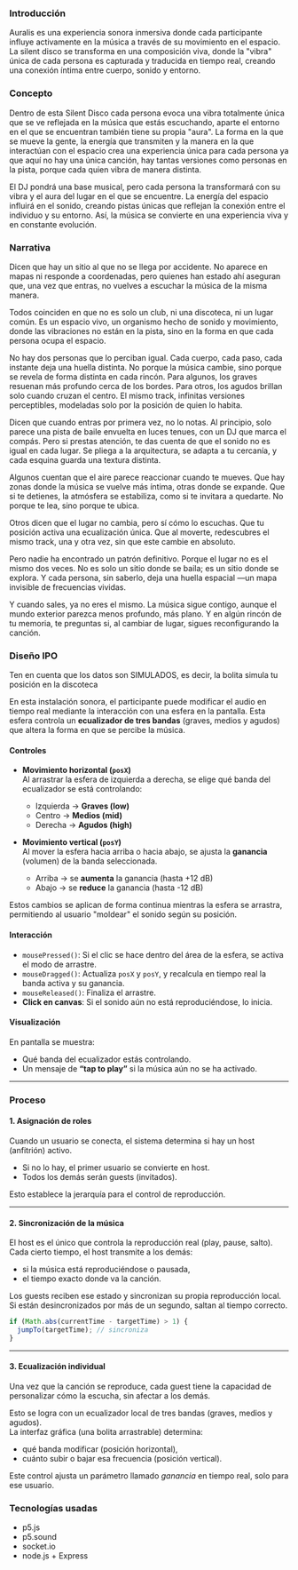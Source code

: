 ### Introducción

Auralis es una experiencia sonora inmersiva donde cada participante influye activamente en la música a través de su movimiento en el espacio. La silent disco se transforma en una composición viva, donde la "vibra" única de cada persona es capturada y traducida en tiempo real, creando una conexión íntima entre cuerpo, sonido y entorno. 

### Concepto

Dentro de esta Silent Disco cada persona evoca una vibra totalmente única que se ve reflejada en la música que estás escuchando, aparte el entorno en el que se encuentran también tiene su propia "aura". La forma en la que se mueve la gente, la energía que transmiten y la manera en la que interactúan con el espacio crea una experiencia única para cada persona ya que aquí no hay una única canción, hay tantas versiones como personas en la pista, porque cada quien vibra de manera distinta.

El DJ pondrá una base musical, pero cada persona la transformará con su vibra y el aura del lugar en el que se encuentre. La energía del espacio influirá en el sonido, creando pistas únicas que reflejan la conexión entre el individuo y su entorno. Así, la música se convierte en una experiencia viva y en constante evolución.

### Narrativa

Dicen que hay un sitio al que no se llega por accidente. No aparece en mapas ni responde a coordenadas, pero quienes han estado ahí aseguran que, una vez que entras, no vuelves a escuchar la música de la misma manera.

Todos coinciden en que no es solo un club, ni una discoteca, ni un lugar común. Es un espacio vivo, un organismo hecho de sonido y movimiento, donde las vibraciones no están en la pista, sino en la forma en que cada persona ocupa el espacio.

No hay dos personas que lo perciban igual. Cada cuerpo, cada paso, cada instante deja una huella distinta. No porque la música cambie, sino porque se revela de forma distinta en cada rincón. Para algunos, los graves resuenan más profundo cerca de los bordes. Para otros, los agudos brillan solo cuando cruzan el centro. El mismo track, infinitas versiones perceptibles, modeladas solo por la posición de quien lo habita.

Dicen que cuando entras por primera vez, no lo notas. Al principio, solo parece una pista de baile envuelta en luces tenues, con un DJ que marca el compás. Pero si prestas atención, te das cuenta de que el sonido no es igual en cada lugar. Se pliega a la arquitectura, se adapta a tu cercanía, y cada esquina guarda una textura distinta.

Algunos cuentan que el aire parece reaccionar cuando te mueves. Que hay zonas donde la música se vuelve más íntima, otras donde se expande. Que si te detienes, la atmósfera se estabiliza, como si te invitara a quedarte. No porque te lea, sino porque te ubica.

Otros dicen que el lugar no cambia, pero sí cómo lo escuchas. Que tu posición activa una ecualización única. Que al moverte, redescubres el mismo track, una y otra vez, sin que este cambie en absoluto.

Pero nadie ha encontrado un patrón definitivo. Porque el lugar no es el mismo dos veces. No es solo un sitio donde se baila; es un sitio donde se explora. Y cada persona, sin saberlo, deja una huella espacial —un mapa invisible de frecuencias vividas.

Y cuando sales, ya no eres el mismo. La música sigue contigo, aunque el mundo exterior parezca menos profundo, más plano. Y en algún rincón de tu memoria, te preguntas si, al cambiar de lugar, sigues reconfigurando la canción.

### Diseño IPO

Ten en cuenta que los datos son SIMULADOS, es decir, la bolita simula tu posición en la discoteca

En esta instalación sonora, el participante puede modificar el audio en tiempo real mediante la interacción con una esfera en la pantalla. Esta esfera controla un **ecualizador de tres bandas** (graves, medios y agudos) que altera la forma en que se percibe la música.

#### Controles

- **Movimiento horizontal (`posX`)**  
  Al arrastrar la esfera de izquierda a derecha, se elige qué banda del ecualizador se está controlando:  
  - Izquierda → **Graves (low)**  
  - Centro → **Medios (mid)**  
  - Derecha → **Agudos (high)**  

- **Movimiento vertical (`posY`)**  
  Al mover la esfera hacia arriba o hacia abajo, se ajusta la **ganancia** (volumen) de la banda seleccionada.  
  - Arriba → se **aumenta** la ganancia (hasta +12 dB)  
  - Abajo → se **reduce** la ganancia (hasta -12 dB)

Estos cambios se aplican de forma continua mientras la esfera se arrastra, permitiendo al usuario "moldear" el sonido según su posición.

#### Interacción

- `mousePressed()`: Si el clic se hace dentro del área de la esfera, se activa el modo de arrastre.  
- `mouseDragged()`: Actualiza `posX` y `posY`, y recalcula en tiempo real la banda activa y su ganancia.  
- `mouseReleased()`: Finaliza el arrastre.  
- **Click en canvas**: Si el sonido aún no está reproduciéndose, lo inicia.

#### Visualización

En pantalla se muestra:

- Qué banda del ecualizador estás controlando.
- Un mensaje de **“tap to play”** si la música aún no se ha activado.

---

### Proceso 

#### 1. Asignación de roles

Cuando un usuario se conecta, el sistema determina si hay un host (anfitrión) activo.  
- Si no lo hay, el primer usuario se convierte en host.  
- Todos los demás serán guests (invitados).

Esto establece la jerarquía para el control de reproducción.

---

#### 2. Sincronización de la música

El host es el único que controla la reproducción real (play, pause, salto).  
Cada cierto tiempo, el host transmite a los demás:
- si la música está reproduciéndose o pausada,
- el tiempo exacto donde va la canción.

Los guests reciben ese estado y sincronizan su propia reproducción local.  
Si están desincronizados por más de un segundo, saltan al tiempo correcto.

```js
if (Math.abs(currentTime - targetTime) > 1) {
  jumpTo(targetTime); // sincroniza
}
```

---

#### 3. Ecualización individual

Una vez que la canción se reproduce, cada guest tiene la capacidad de personalizar cómo la escucha, sin afectar a los demás.

Esto se logra con un ecualizador local de tres bandas (graves, medios y agudos).  
La interfaz gráfica (una bolita arrastrable) determina:
- qué banda modificar (posición horizontal),
- cuánto subir o bajar esa frecuencia (posición vertical).

Este control ajusta un parámetro llamado *ganancia* en tiempo real, solo para ese usuario.

### Tecnologías usadas

- p5.js
- p5.sound
- socket.io
- node.js + Express







